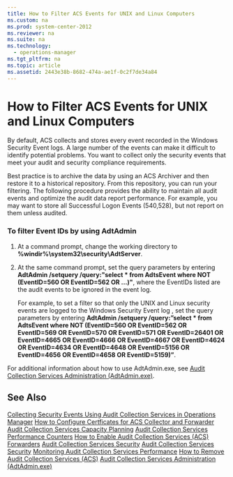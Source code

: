 ```yaml
---
title: How to Filter ACS Events for UNIX and Linux Computers
ms.custom: na
ms.prod: system-center-2012
ms.reviewer: na
ms.suite: na
ms.technology: 
  - operations-manager
ms.tgt_pltfrm: na
ms.topic: article
ms.assetid: 2443e38b-8682-474a-ae1f-0c2f7de34a84
---
```

# How to Filter ACS Events for UNIX and Linux Computers
By default, ACS collects and stores every event recorded in the Windows Security Event logs. A large number of the events can make it difficult to identify potential problems. You want to collect only the security events that meet your audit and security compliance requirements.

Best practice is to archive the data by using an ACS Archiver and then restore it to a historical repository. From this repository, you can run your filtering. The following procedure provides the ability to maintain all audit events and optimize the audit data report performance. For example, you may want to store all Successful Logon Events \(540,528\), but not report on them unless audited.

### To filter Event IDs by using AdtAdmin

1.  At a command prompt, change the working directory to **%windir%\\system32\\security\\AdtServer**.

2.  At the same command prompt, set the query parameters by entering **AdtAdmin \/setquery \/query:"select \* from AdtsEvent where NOT \(EventID\=560 OR EventID\=562 OR …\)"**, where the EventIDs listed are the audit events to be ignored in the event log.

    For example, to set a filter so that only the UNIX and Linux security events are logged to the Windows Security Event log , set the query parameters by entering **AdtAdmin \/setquery \/query:”select \* from AdtsEvent where NOT \(EventID\=560 OR EventID\=562 OR EventID\=569 OR EventID\=570 OR EventID\=571 OR EventID\=26401 OR EventID\=4665 OR EventID\=4666 OR EventID\=4667 OR EventID\=4624 OR EventID\=4634 OR EventID\=4648 OR EventID\=5156 OR EventID\=4656 OR EventID\=4658 OR EventID\=5159\)”**.

For additional information about how to use AdtAdmin.exe, see [Audit Collection Services Administration &#40;AdtAdmin.exe&#41;](./Audit-Collection-Services-Administration--AdtAdmin.exe-.md).

## See Also
[Collecting Security Events Using Audit Collection Services in Operations Manager](./Collecting-Security-Events-Using-Audit-Collection-Services-in-Operations-Manager.md)
[How to Configure Certficates for ACS Collector and Forwarder](./How-to-Configure-Certficates-for-ACS-Collector-and-Forwarder.md)
[Audit Collection Services Capacity Planning](./Audit-Collection-Services-Capacity-Planning.md)
[Audit Collection Services Performance Counters](./Audit-Collection-Services-Performance-Counters.md)
[How to Enable Audit Collection Services &#40;ACS&#41; Forwarders](./How-to-Enable-Audit-Collection-Services--ACS--Forwarders.md)
[Audit Collection Services Security](./Audit-Collection-Services-Security.md)
[Audit Collection Services Security](./Audit-Collection-Services-Security.md)
[Monitoring Audit Collection Services Performance](./Monitoring-Audit-Collection-Services-Performance.md)
[How to Remove Audit Collection Services &#40;ACS&#41;](./How-to-Remove-Audit-Collection-Services--ACS-.md)
[Audit Collection Services Administration &#40;AdtAdmin.exe&#41;](./Audit-Collection-Services-Administration--AdtAdmin.exe-.md)


